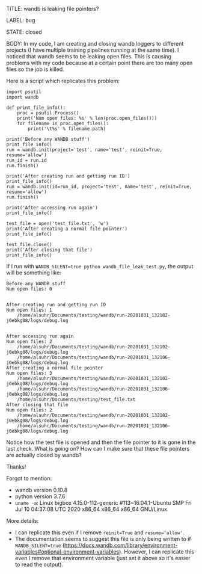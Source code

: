 TITLE:
wandb is leaking file pointers?

LABEL:
bug

STATE:
closed

BODY:
In my code, I am creating and closing wandb loggers to different projects (I have multiple training pipelines running at the same time). I noticed that wandb seems to be leaking open files. This is causing problems with my code because at a certain point there are too many open files so the job is killed.

Here is a script which replicates this problem:

```
import psutil
import wandb

def print_file_info():
    proc = psutil.Process()
    print('Num open files: %s' % len(proc.open_files()))
    for filename in proc.open_files():
        print('\t%s' % filename.path)

print('Before any WANDB stuff')
print_file_info()
run = wandb.init(project='test', name='test', reinit=True, resume='allow')
run_id = run.id
run.finish()

print('After creating run and getting run ID')
print_file_info()
run = wandb.init(id=run_id, project='test', name='test', reinit=True, resume='allow')
run.finish()

print('After accessing run again')
print_file_info()

test_file = open('test_file.txt', 'w')
print('After creating a normal file pointer')
print_file_info()

test_file.close()
print('After closing that file')
print_file_info()
```

If I run with `WANDB_SILENT=true python wandb_file_leak_test.py`, the output will be something like: 

```
Before any WANDB stuff
Num open files: 0


After creating run and getting run ID
Num open files: 1
	/home/alsuhr/Documents/testing/wandb/run-20201031_132102-j0ebkg08/logs/debug.log


After accessing run again
Num open files: 2
	/home/alsuhr/Documents/testing/wandb/run-20201031_132102-j0ebkg08/logs/debug.log
	/home/alsuhr/Documents/testing/wandb/run-20201031_132106-j0ebkg08/logs/debug.log
After creating a normal file pointer
Num open files: 3
	/home/alsuhr/Documents/testing/wandb/run-20201031_132102-j0ebkg08/logs/debug.log
	/home/alsuhr/Documents/testing/wandb/run-20201031_132106-j0ebkg08/logs/debug.log
	/home/alsuhr/Documents/testing/test_file.txt
After closing that file
Num open files: 2
	/home/alsuhr/Documents/testing/wandb/run-20201031_132102-j0ebkg08/logs/debug.log
	/home/alsuhr/Documents/testing/wandb/run-20201031_132106-j0ebkg08/logs/debug.log
```

Notice how the test file is opened and then the file pointer to it is gone in the last check. What is going on? How can I make sure that these file pointers are actually closed by wandb?

Thanks!

Forgot to mention:
* wandb version 0.10.8
* python version 3.7.6
* `uname -a`: Linux bigbox 4.15.0-112-generic #113~16.04.1-Ubuntu SMP Fri Jul 10 04:37:08 UTC 2020 x86_64 x86_64 x86_64 GNU/Linux

More details:
* I can replicate this even if I remove `reinit=True` and `resume='allow'`.
* The documentation seems to suggest this file is only being written to if `WANDB_SILENT=true` (https://docs.wandb.com/library/environment-variables#optional-environment-variables). However, I can replicate this even I remove that environment variable (just set it above so it's easier to read the output).


